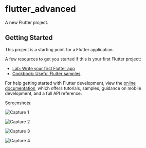 # flutter_advanced

A new Flutter project.

## Getting Started

This project is a starting point for a Flutter application.

A few resources to get you started if this is your first Flutter project:

- [Lab: Write your first Flutter app](https://docs.flutter.dev/get-started/codelab)
- [Cookbook: Useful Flutter samples](https://docs.flutter.dev/cookbook)

For help getting started with Flutter development, view the
[online documentation](https://docs.flutter.dev/), which offers tutorials,
samples, guidance on mobile development, and a full API reference.

Screenshots:

![Capture 1](https://github.com/Deathknight101/Flutter-Quiz/assets/120172437/cd437f49-d6c6-4dfe-9184-7cc3513248a6)

![Capture 2](https://github.com/Deathknight101/Flutter-Quiz/assets/120172437/9180e752-31d8-4172-adc8-afa9f9a22f5c)

![Capture 3](https://github.com/Deathknight101/Flutter-Quiz/assets/120172437/d4c19714-fd90-4769-984b-fd0ce71679b4)

![Capture 4](https://github.com/Deathknight101/Flutter-Quiz/assets/120172437/ff3e5abf-ab3f-4838-b084-3be64b3a6504)